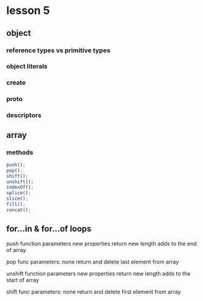 # lesson 5

## object

### reference types vs primitive types

### object literals

### create

### proto

### descriptors

## array

### methods

```javascript
push();
pop();
shift();
unshift();
indexOf();
splice();
slice();
fill();
concat();
```

## for...in & for...of loops

push
function
parameters new properties
return new length
adds to the end of array

pop
func
parameters: none
return and delete last element from array

unshift
function
parameters new properties
return new length
adds to the start of array

shift
func
parameters: none
return and delete first element from array
